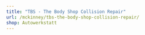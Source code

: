 ```yaml
---
title: "TBS - The Body Shop Collision Repair"
url: /mckinney/tbs-the-body-shop-collision-repair/
shop: Autowerkstatt
---
```

